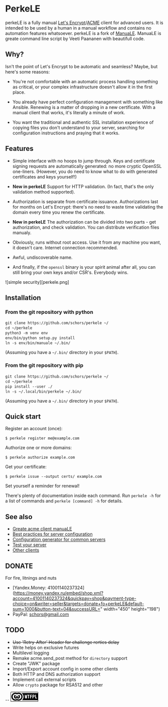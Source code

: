 # PerkeLE

perkeLE is a fully manual [Let's Encrypt](https://letsencrypt.org)/[ACME](https://github.com/ietf-wg-acme/acme/) client for advanced users. It is intended to be used by a human in a manual workflow and contains no automation features whatsoever.
perkeLE is a fork of [ManuaLE](https://github.com/veeti/manuale/). ManuaLE is greate command line script by Veeti Paananen with beautifull code.

## Why?

Isn't the point of Let's Encrypt to be automatic and seamless? Maybe, but here's some reasons:

* You're not comfortable with an automatic process handling something as critical, or your complex infrastructure doesn't allow it in the first place.

* You already have perfect configuration management with something like Ansible. Renewing is a matter of dropping in a new certificate. With a manual client that works, it's literally a minute of work.

* You want the traditional and authentic SSL installation experience of copying files you don't understand to your server, searching for configuration instructions and praying that it works.

## Features

* Simple interface with no hoops to jump through. Keys and certificate signing requests are automatically generated: no more cryptic OpenSSL one-liners. (However, you do need to know what to do with generated certificates and keys yourself!)

* **New in perkeLE** Support for HTTP validation. (In fact, that's the only validation method supported).

* Authorization is separate from certificate issuance. Authorizations last for months on Let's Encrypt: there's no need to waste time validating the domain every time you renew the certificate.

* **New in perkeLE** The authorization can be divided into two parts - get authorization, and check validation. You can distribute verification files manualy.

* Obviously, runs without root access. Use it from any machine you want, it doesn't care. Internet connection recommended.

* Awful, undiscoverable name.

* And finally, if the `openssl` binary is your spirit animal after all, you can still bring your own keys and/or CSR's. Everybody wins.

![simple security][perkele.png]

## Installation

### From the git repository with python

    git clone https://github.com/schors/perkele ~/
    cd ~/perkele
    python3 -m venv env
    env/bin/python setup.py install
    ln -s env/bin/manuale ~/.bin/

(Assuming you have a `~/.bin/` directory in your `$PATH`).

### From the git repository with pip

    git clone https://github.com/schors/perkele ~/
    cd ~/perkele
    pip install --user ./
    ln -s ~/.local/bin/perkele ~/.bin/

(Assuming you have a `~/.bin/` directory in your `$PATH`).

## Quick start

Register an account (once):

    $ perkele register me@example.com

Authorize one or more domains:

    $ perkele authorize example.com

Get your certificate:

    $ perkele issue --output certs/ example.com

Set yourself a reminder for renewal!

There's plenty of documentation inside each command. Run `perkele -h` for a list of commands and `perkele [command] -h` for details.

## See also

* [Greate acme client manuaLE](https://github.com/veeti/manuale/)
* [Best practices for server configuration](https://wiki.mozilla.org/Security/Server_Side_TLS)
* [Configuration generator for common servers](https://mozilla.github.io/server-side-tls/ssl-config-generator/)
* [Test your server](https://www.ssllabs.com/ssltest/)
* [Other clients](https://community.letsencrypt.org/t/list-of-client-implementations/2103)

## DONATE

For fire, litnings and nuts
* [Yandex.Money: 41001140237324](https://money.yandex.ru/embed/shop.xml?account=41001140237324&quickpay=shop&payment-type-choice=on&writer=seller&targets=donate+fo+perkeLE&default-sum=1000&button-text=04&successURL=" width="450" height="198")
* PayPal: schors@gmail.com

## TODO
* ~~Use 'Retry-After' Header for challenge rerties delay~~
* Write helps on exclusive futures
* Multilevel logging
* Remake acme.send_post method for `directory` support
* Create "JWK" package
* Import/Export account config in some other clients
* Both HTTP and DNS authorization support
* Implement call external scripts
* Allow `crypto` package for RSA512 and other

--
[![LICENSE WTFPL](wtfpl-badge-1.png)](LICENSE)
